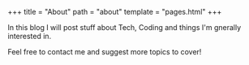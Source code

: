+++
title = "About"
path = "about"
template = "pages.html"
+++

 In this blog I will post stuff about Tech, Coding and things I'm gnerally interested in.
 
Feel free to contact me and suggest more topics to cover! 